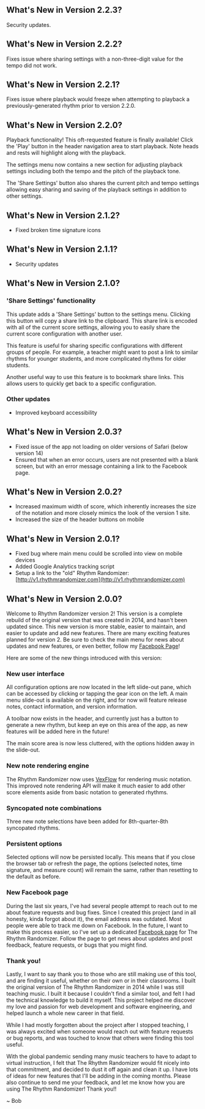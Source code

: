 ## What's New in Version 2.2.3?

Security updates.

## What's New in Version 2.2.2?

Fixes issue where sharing settings with a non-three-digit value for the tempo did not work.

## What's New in Version 2.2.1?

Fixes issue where playback would freeze when attempting to playback a previously-generated rhythm prior to version 2.2.0.

## What's New in Version 2.2.0?

Playback functionality! This oft-requested feature is finally available! Click the 'Play' button in the header navigation area to start playback. Note heads and rests will highlight along with the playback.

The settings menu now contains a new section for adjusting playback settings including both the tempo and the pitch of the playback tone.

The 'Share Settings' button also shares the current pitch and tempo settings allowing easy sharing and saving of the playback settings in addition to other settings.

## What's New in Version 2.1.2?

- Fixed broken time signature icons

## What's New in Version 2.1.1?

- Security updates

## What's New in Version 2.1.0?

### 'Share Settings' functionality

This update adds a 'Share Settings' button to the settings menu. Clicking this button will copy a share link to the clipboard. This share link is encoded with all of the current score settings, allowing you to easily share the current score configuration with another user.

This feature is useful for sharing specific configurations with different groups of people. For example, a teacher might want to post a link to similar rhythms for younger students, and more complicated rhythms for older students.

Another useful way to use this feature is to bookmark share links. This allows users to quickly get back to a specific configuration.

### Other updates

- Improved keyboard accessibility

## What's New in Version 2.0.3?

- Fixed issue of the app not loading on older versions of Safari (below version 14)
- Ensured that when an error occurs, users are not presented with a blank screen, but with an error message containing a link to the Facebook page.

## What's New in Version 2.0.2?

- Increased maximum width of score, which inherently increases the size of the notation and more closely mimics the look of the version 1 site.
- Increased the size of the header buttons on mobile

## What's New in Version 2.0.1?

- Fixed bug where main menu could be scrolled into view on mobile devices
- Added Google Analytics tracking script
- Setup a link to the "old" Rhythm Randomizer: [http://v1.rhythmrandomizer.com](http://v1.rhythmrandomizer.com)

## What's New in Version 2.0.0?

Welcome to Rhythm Randomizer version 2! This version is a complete rebuild of the original version that was created in 2014, and hasn't been updated since. This new version is more stable, easier to maintain, and easier to update and add new features. There are many exciting features planned for version 2. Be sure to check the main menu for news about updates and new features, or even better, follow my [Facebook Page](https://fb.me/TheRhythmRandomizer)!

Here are some of the new things introduced with this version:

### New user interface

All configuration options are now located in the left slide-out pane, which can be accessed by clicking or tapping the gear icon on the left. A main menu slide-out is available on the right, and for now will feature release notes, contact information, and version information.

A toolbar now exists in the header, and currently just has a button to generate a new rhythm, but keep an eye on this area of the app, as new features will be added here in the future!

The main score area is now less cluttered, with the options hidden away in the slide-out.

### New note rendering engine

The Rhythm Randomizer now uses [VexFlow](https://www.vexflow.com/) for rendering music notation. This improved note rendering API will make it much easier to add other score elements aside from basic notation to generated rhythms.

### Syncopated note combinations

Three new note selections have been added for 8th-quarter-8th syncopated rhythms.

### Persistent options

Selected options will now be persisted locally. This means that if you close the browser tab or refresh the page, the options (selected notes, time signature, and measure count) will remain the same, rather than resetting to the default as before.

### New Facebook page

During the last six years, I've had several people attempt to reach out to me about feature requests and bug fixes. Since I created this project (and in all honesty, kinda forgot about it), the email address was outdated. Most people were able to track me down on Facebook. In the future, I want to make this process easier, so I've set up a dedicated [Facebook page](https://fb.me/TheRhythmRandomizer) for The Rhythm Randomizer. Follow the page to get news about updates and post feedback, feature requests, or bugs that you might find.

### Thank you!

Lastly, I want to say thank you to those who are still making use of this tool, and are finding it useful, whether on their own or in their classrooms. I built the original version of The Rhythm Randomizer in 2014 while I was still teaching music. I built it because I couldn't find a similar tool, and felt I had the technical knowledge to build it myself. This project helped me discover my love and passion for web development and software engineering, and helped launch a whole new career in that field.

While I had mostly forgotten about the project after I stopped teaching, I was always excited when someone would reach out with feature requests or bug reports, and was touched to know that others were finding this tool useful.

With the global pandemic sending many music teachers to have to adapt to virtual instruction, I felt that The Rhythm Randomizer would fit nicely into that commitment, and decided to dust it off again and clean it up. I have lots of ideas for new features that I'll be adding in the coming months. Please also continue to send me your feedback, and let me know how you are using The Rhythm Randomizer! Thank you!!

~ Bob
